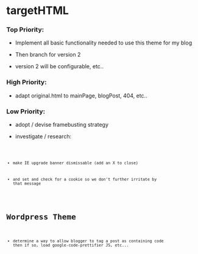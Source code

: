 targetHTML
==========

### Top Priority:

+ Implement all basic functionality needed to use this theme for my blog

+ Then branch for version 2

+ version 2 will be configurable, etc.. 

### High Priority:

+ adapt original.html to mainPage, blogPost, 404, etc..


### Low Priority:

+ adopt / devise framebusting strategy

+ investigate / research:

<code><link rel="profile" href="..." /></code>

<code><link rel="pingback" href="..." /><code>


+ make IE upgrade banner dismissable (add an X to close)

+ and set and check for a cookie so we don't further irritate by that message

Wordpress Theme
===============

+ determine a way to allow blogger to tag a post as containing code
then if so, load google-code-prettifier JS, etc...
